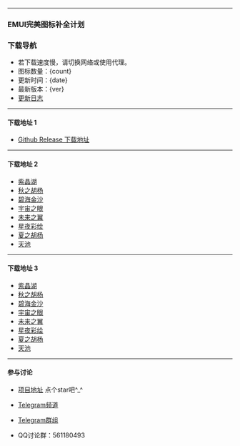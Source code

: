 
---

### EMUI完美图标补全计划

### 下载导航

- 若下载速度慢，请切换网络或使用代理。
- 图标数量：{count}
- 更新时间：{date}
- 最新版本：{ver}
- [更新日志](https://github.com/pzcn/emui-icons/commits/main)

---

#### 下载地址 1

- [Github Release 下载地址](https://github.com/pzcn/emui-icons/releases/latest)

---

#### 下载地址 2

- [紫晶湖](https://github.com.cnpmjs.org/pzcn/emui-icons/releases/download/{ver}/AmethystLake.hwt)
- [秋之胡杨](https://github.com.cnpmjs.org/pzcn/emui-icons/releases/download/{ver}/AutumnPopulus.hwt)
- [碧海金沙](https://github.com.cnpmjs.org/pzcn/emui-icons/releases/download/{ver}/GoldenBeach.hwt)
- [宇宙之眼](https://github.com.cnpmjs.org/pzcn/emui-icons/releases/download/{ver}/Nebulae.hwt)
- [未来之翼](https://github.com.cnpmjs.org/pzcn/emui-icons/releases/download/{ver}/Reconstruction.hwt)
- [星夜彩绘](https://github.com.cnpmjs.org/pzcn/emui-icons/releases/download/{ver}/StarrySky.hwt)
- [夏之胡杨](https://github.com.cnpmjs.org/pzcn/emui-icons/releases/download/{ver}/SummerPopulus.hwt)
- [天池](https://github.com.cnpmjs.org/pzcn/emui-icons/releases/download/{ver}/Tianchi.hwt)

---

#### 下载地址 3

- [紫晶湖](https://emui.netlify.app/AmethystLake.hwt)
- [秋之胡杨](https://emui.netlify.app/AutumnPopulus.hwt)
- [碧海金沙](https://emui.netlify.app/GoldenBeach.hwt)
- [宇宙之眼](https://emui.netlify.app/Nebulae.hwt)
- [未来之翼](https://emui.netlify.app/Reconstruction.hwt)
- [星夜彩绘](https://emui.netlify.app/StarrySky.hwt)
- [夏之胡杨](https://emui.netlify.app/SummerPopulus.hwt)
- [天池](https://emui.netlify.app/Tianchi.hwt)

---

#### 参与讨论

- [项目地址](https://github.com/pzcn/MIUI-Adapted-Icons-Complement-Project/)  点个star吧^_^ 

- [Telegram频道](https://t.me/miuiicons)

- [Telegram群组](https://t.me/miui_icons_dev)

- QQ讨论群：561180493
